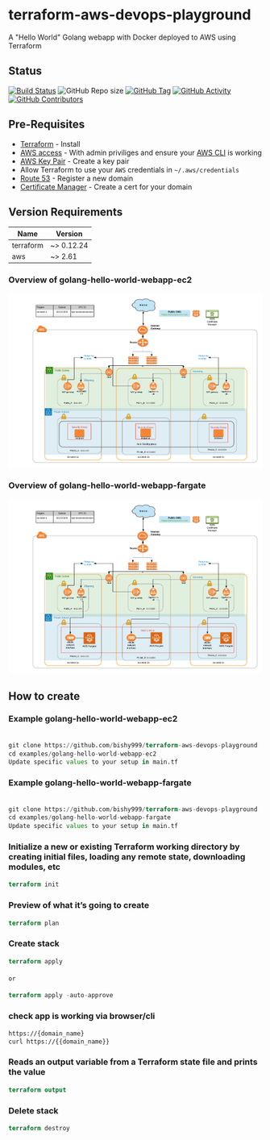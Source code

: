 # terraform-aws-devops-playground
A "Hello World" Golang webapp with Docker deployed to AWS using Terraform


## Status
[![Build Status](https://travis-ci.com/bishy999/terraform-aws-devops-playground.svg?branch=master)](https://travis-ci.com/bishy999/terraform-aws-devops-playground)
![GitHub Repo size](https://img.shields.io/github/repo-size/bishy999/terraform-aws-devops-playground)
[![GitHub Tag](https://img.shields.io/github/tag/bishy999/terraform-aws-devops-playground.svg)](https://github.com/bishy999/terraform-aws-devops-playground/releases/latest)
[![GitHub Activity](https://img.shields.io/github/commit-activity/m/bishy999/terraform-aws-devops-playground)](https://github.com/bishy999/terraform-aws-devops-playground)
[![GitHub Contributors](https://img.shields.io/github/contributors/bishy999/terraform-aws-devops-playground)](https://github.com/bishy999/terraform-aws-devops-playground)


## Pre-Requisites
   * [Terraform](https://www.terraform.io/) - Install
   * [AWS access](https://console.aws.amazon.com/) - With admin priviliges and ensure your [AWS CLI](http://docs.aws.amazon.com/cli/latest/userguide/installing.html) is working
   * [AWS Key Pair](http://docs.aws.amazon.com/AWSEC2/latest/UserGuide/ec2-key-pairs.html) - Create a key pair
   * Allow Terraform to use your `AWS` credentials in `~/.aws/credentials`
   * [Route 53](https://docs.aws.amazon.com/Route53/latest/DeveloperGuide/registrar.html)  - Register a new domain
   * [Certificate Manager](https://aws.amazon.com/certificate-manager/) - Create a cert for your domain



## Version Requirements
| Name | Version |
|------|---------|
| terraform | ~> 0.12.24 |
| aws | ~> 2.61 |


### Overview of golang-hello-world-webapp-ec2
![](images/DevopsPlayGround-EC2.png)


### Overview of golang-hello-world-webapp-fargate
![](images/DevopsPlayGround-ECS-Fargate.png)


## How to create
### Example golang-hello-world-webapp-ec2
```terraform

git clone https://github.com/bishy999/terraform-aws-devops-playground .
cd examples/golang-hello-world-webapp-ec2
Update specific values to your setup in main.tf
```

### Example golang-hello-world-webapp-fargate
```terraform

git clone https://github.com/bishy999/terraform-aws-devops-playground .
cd examples/golang-hello-world-webapp-fargate
Update specific values to your setup in main.tf
```

### Initialize a new or existing Terraform working directory by creating initial files, loading any remote state, downloading modules, etc
```terraform
terraform init
```

### Preview of what it’s  going to create
```terraform
terraform plan
```


### Create stack
```terraform
terraform apply 

or

terraform apply -auto-approve
```


### check app is working via browser/cli
 
```
https://{domain_name}
curl https://{{domain_name}}
```

### Reads an output variable from a Terraform state file and prints the value
```terraform
terraform output 
```

### Delete stack
```terraform
terraform destroy
```
